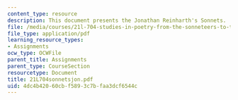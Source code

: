 ```yaml
---
content_type: resource
description: This document presents the Jonathan Reinharth's Sonnets.
file: /media/courses/21l-704-studies-in-poetry-from-the-sonneteers-to-the-metaphysicals-spring-2006/4dc4b42060cbf5893c7bfaa3dcf6544c_21L704sonnetsjon.pdf
file_type: application/pdf
learning_resource_types:
- Assignments
ocw_type: OCWFile
parent_title: Assignments
parent_type: CourseSection
resourcetype: Document
title: 21L704sonnetsjon.pdf
uid: 4dc4b420-60cb-f589-3c7b-faa3dcf6544c
---
```


